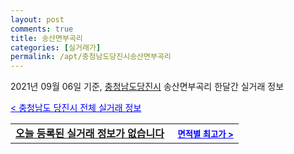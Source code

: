 ```yaml
---
layout: post
comments: true
title: 송산면부곡리
categories: [실거래가]
permalink: /apt/충청남도당진시송산면부곡리
---
```


2021년 09월 06일 기준, <a href="/apt/충청남도당진시">충청남도당진시</a> 송산면부곡리 한달간 실거래 정보

<a style="color: blue;" href="/apt/충청남도당진시">< 충청남도 당진시 전체 실거래 정보</a>
<!---- start ---->
<table>
  <tr>
    <td colspan="4" style="font-weight: bold;"><a href="/apt/충청남도당진시송산면부곡리{name_without_space}">오늘 등록된 실거래 정보가 없습니다</a> &nbsp;&nbsp;&nbsp; <a style="color: blue; font-size: smaller;" href="/apt/충청남도당진시송산면부곡리{name_without_space}">면적별 최고가 ></a></td>
  </tr>
    
</table>
<!---- end ---->
    